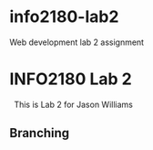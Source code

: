 # info2180-lab2
Web development lab 2 assignment

# INFO2180 Lab 2 
 
This is Lab 2 for Jason Williams
 
## Branching 
